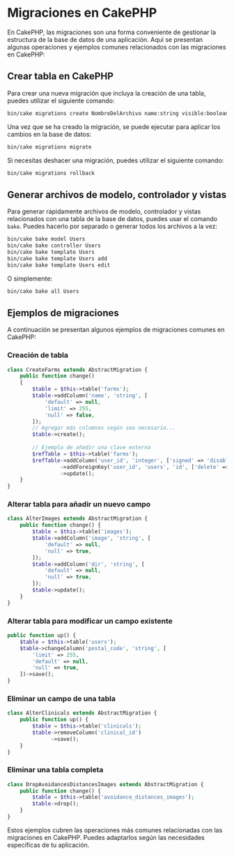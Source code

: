 # Migraciones en CakePHP

En CakePHP, las migraciones son una forma conveniente de gestionar la estructura de la base de datos de una aplicación. Aquí se presentan algunas operaciones y ejemplos comunes relacionados con las migraciones en CakePHP:

## Crear tabla en CakePHP

Para crear una nueva migración que incluya la creación de una tabla, puedes utilizar el siguiente comando:

```bash
bin/cake migrations create NombreDelArchivo name:string visible:boolean created modified
```

Una vez que se ha creado la migración, se puede ejecutar para aplicar los cambios en la base de datos:

```bash
bin/cake migrations migrate
```

Si necesitas deshacer una migración, puedes utilizar el siguiente comando:

```bash
bin/cake migrations rollback
```

## Generar archivos de modelo, controlador y vistas

Para generar rápidamente archivos de modelo, controlador y vistas relacionados con una tabla de la base de datos, puedes usar el comando `bake`. Puedes hacerlo por separado o generar todos los archivos a la vez:

```bash
bin/cake bake model Users
bin/cake bake controller Users
bin/cake bake template Users
bin/cake bake template Users add
bin/cake bake template Users edit
```

O simplemente:

```bash
bin/cake bake all Users
```

## Ejemplos de migraciones

A continuación se presentan algunos ejemplos de migraciones comunes en CakePHP:

### Creación de tabla

```php
class CreateFarms extends AbstractMigration {
    public function change()
    {
        $table = $this->table('farms');
        $table->addColumn('name', 'string', [
            'default' => null,
            'limit' => 255,
            'null' => false,
        ]);
        // Agregar más columnas según sea necesario...
        $table->create();
      
        // Ejemplo de añadir una clave externa
        $refTable = $this->table('farms');
        $refTable->addColumn('user_id', 'integer', ['signed' => 'disable'])
                 ->addForeignKey('user_id', 'users', 'id', ['delete' => 'CASCADE', 'update' => 'NO_ACTION'])
                 ->update();
    }
}
```

### Alterar tabla para añadir un nuevo campo

```php
class AlterImages extends AbstractMigration {
    public function change() {
        $table = $this->table('images');
        $table->addColumn('image', 'string', [
            'default' => null,
            'null' => true,
        ]);
        $table->addColumn('dir', 'string', [
            'default' => null,
            'null' => true,
        ]);
        $table->update();
    }
}
```

### Alterar tabla para modificar un campo existente

```php
public function up() {
    $table = $this->table('users');
    $table->changeColumn('postal_code', 'string', [
        'limit' => 255,
        'default' => null,
        'null' => true,
    ])->save();
}
```

### Eliminar un campo de una tabla

```php
class AlterClinicals extends AbstractMigration {
    public function up() {
        $table = $this->table('clinicals');
        $table->removeColumn('clinical_id')
              ->save();
    }
}
```

### Eliminar una tabla completa

```php
class DropAvoidancesDistancesImages extends AbstractMigration {
    public function change() {
        $table = $this->table('avoidance_distances_images');
        $table->drop();
    }
}
```

Estos ejemplos cubren las operaciones más comunes relacionadas con las migraciones en CakePHP. Puedes adaptarlos según las necesidades específicas de tu aplicación.